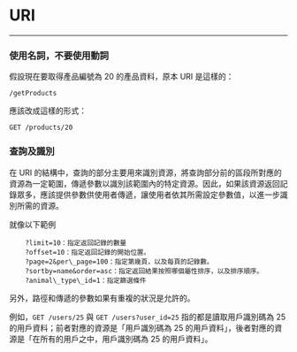 # URI

---

### 使用名詞，不要使用動詞

假設現在要取得產品編號為 20 的產品資料，原本 URI 是這樣的：

`/getProducts`

應該改成這樣的形式：

`GET /products/20`

### 查詢及識別

在 URI 的結構中，查詢的部分主要用來識別資源，將查詢部分前的區段所對應的資源為一定範圍，傳遞參數以識別該範圍內的特定資源。因此，如果該資源返回記錄眾多，應該提供參數供使用者傳遞，讓使用者依其所需設定參數值，以進一步識別所需的資源。

就像以下範例

```
    ?limit=10：指定返回記錄的數量
    ?offset=10：指定返回記錄的開始位置。
    ?page=2&per\_page=100：指定第幾頁，以及每頁的記錄數。
    ?sortby=name&order=asc：指定返回結果按照哪個屬性排序，以及排序順序。
    ?animal\_type\_id=1：指定篩選條件
```

另外，路徑和傳遞的參數如果有重複的狀況是允許的。

例如，`GET /users/25` 與 `GET /users?user_id=25` 指的都是讀取用戶識別碼為 25 的用戶資料；前者對應的資源是「用戶識別碼為 25 的用戶資料」，後者對應的資源是「在所有的用戶之中，用戶識別碼為 25 的用戶資料」。

